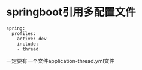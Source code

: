 # springboot引用多配置文件
```
spring:
  profiles:
    active: dev
    include:
    - thread
```
一定要有一个文件application-thread.yml文件